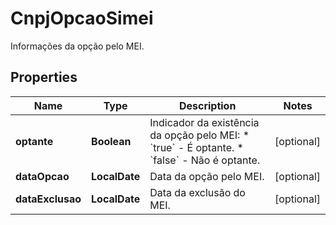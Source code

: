 

# CnpjOpcaoSimei

Informações da opção pelo MEI.

## Properties

| Name | Type | Description | Notes |
|------------ | ------------- | ------------- | -------------|
|**optante** | **Boolean** | Indicador da existência da opção pelo MEI:  * &#x60;true&#x60; - É optante.  * &#x60;false&#x60; - Não é optante. |  [optional] |
|**dataOpcao** | **LocalDate** | Data da opção pelo MEI. |  [optional] |
|**dataExclusao** | **LocalDate** | Data da exclusão do MEI. |  [optional] |



